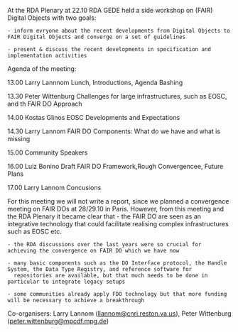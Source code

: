At the RDA Plenary at 22.10 RDA GEDE held a side workshop on (FAIR) Digital Objects with two goals:

    - inform evryone about the recent developments from Digital Objects to FAIR Digital Objects and converge on a set of guidelines 
    
    - present & discuss the recent developments in specification and implementation activities

Agenda of the meeting:

13.00   Larry Lannnom       Lunch, Introductions, Agenda Bashing

13.30   Peter Wittenburg    Challenges for large infrastructures, such as EOSC, and th FAIR DO Approach

14.00   Kostas Glinos       EOSC Developments and Expectations

14.30   Larry Lannom        FAIR DO Components: What do we have and what is missing

15.00   Community Speakers
                            
16.00   Luiz Bonino         Draft FAIR DO Framework,Rough Convergencee, Future Plans

17.00   Larry Lannom        Concusions

For this meeting we will not write a report, since we planned a convergence meeting on FAIR DOs at 28/29.10 in Paris. However, from this meeting and the RDA Plenary it became clear that
    - the FAIR DO are seen as an integrative technology that could facilitate realising complex infrastructures such as EOSC etc.
    
    - the RDA discussions over the last years were so crucial for achieving the convergence on FAIR DO which we have now
    
    - many basic components such as the DO Interface protocol, the Handle System, the Data Type Registry, and reference software for        
      repositories are available, but that much needs to be done in particular to integrate legacy setups
      
    - some communities already apply FDO technology but that more funding will be necessary to achieve a breakthrough

Co-organisers: Larry Lannom (llannom@cnri.reston.va.us), Peter Wittenburg (peter.wittenburg@mpcdf.mpg.de)

